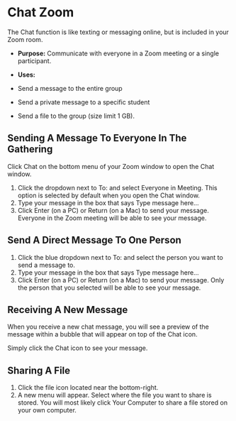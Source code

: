 # Chat Zoom

The Chat function is like texting or messaging online, but is included in your Zoom room.

- **Purpose:** Communicate with everyone in a Zoom meeting or a single participant.

- **Uses:**
- Send a message to the entire group
- Send a private message to a specific student
- Send a file to the group (size limit 1 GB).

## Sending A Message To Everyone In The Gathering

Click Chat on the bottom menu of your Zoom window to open the Chat window.

1. Click the dropdown next to To: and select Everyone in Meeting. This option is selected by default when you open the Chat window.
2. Type your message in the box that says Type message here…
3. Click Enter (on a PC) or Return (on a Mac) to send your message. Everyone in the Zoom meeting will be able to see your message.

## Send A Direct Message To One Person

1. Click the blue dropdown next to To: and select the person you want to send a message to.
2. Type your message in the box that says Type message here…
3. Click Enter (on a PC) or Return (on a Mac) to send your message. Only the person that you selected will be able to see your message.

## Receiving A New Message

When you receive a new chat message, you will see a preview of the message within a bubble that will appear on top of the Chat icon.

Simply click the Chat icon to see your message.

## Sharing A File

1. Click the file icon located near the bottom-right.
2. A new menu will appear. Select where the file you want to share is stored. You will most likely click Your Computer to share a file stored on your own computer.


